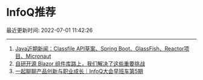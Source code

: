 # InfoQ推荐

最近更新时间: 2022-07-01 11:42:26

--- 
1. [Java近期新闻：Classfile API草案、Spring Boot、GlassFish、Reactor项目、Micronaut](https://www.infoq.cn/article/6I2dgNKIQSr3eA9ge0fU) 
2. [自研开源 Blazor 组件库路上，我们解决了这些重要挑战](https://www.infoq.cn/article/e9JUlCpL2DTRslaXvpvZ) 
3. [一起聊聊产品创新与职业成长｜InfoQ大会早班车第5期](https://www.infoq.cn/article/XpXmvOGrlHBlCpR1NoFJ) 
